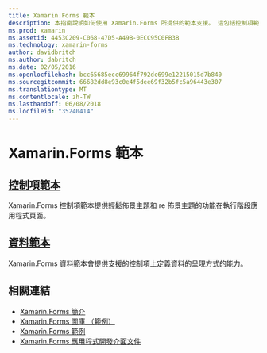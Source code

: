 ```yaml
---
title: Xamarin.Forms 範本
description: 本指南說明如何使用 Xamarin.Forms 所提供的範本支援。 這包括控制項範本，可用來輕鬆地重新佈景主題及網頁在執行階段，以及支援的控制項定義的資料呈現的資料範本。
ms.prod: xamarin
ms.assetid: 4453C209-C068-47D5-A49B-0ECC95C0FB3B
ms.technology: xamarin-forms
author: davidbritch
ms.author: dabritch
ms.date: 02/05/2016
ms.openlocfilehash: bcc65685ecc69964f792dc699e12215015d7b840
ms.sourcegitcommit: 66682dd8e93c0e4f5dee69f32b5fc5a96443e307
ms.translationtype: MT
ms.contentlocale: zh-TW
ms.lasthandoff: 06/08/2018
ms.locfileid: "35240414"
---
```

# <a name="xamarinforms-templates"></a>Xamarin.Forms 範本

## <a name="control-templatescontrol-templatesindexmd"></a>[控制項範本](control-templates/index.md)

Xamarin.Forms 控制項範本提供輕鬆佈景主題和 re 佈景主題的功能在執行階段應用程式頁面。

## <a name="data-templatesdata-templatesindexmd"></a>[資料範本](data-templates/index.md)

Xamarin.Forms 資料範本會提供支援的控制項上定義資料的呈現方式的能力。


## <a name="related-links"></a>相關連結

- [Xamarin.Forms 簡介](~/xamarin-forms/get-started/introduction-to-xamarin-forms.md)
- [Xamarin.Forms 圖庫 （範例）](https://developer.xamarin.com/samples/FormsGallery/)
- [Xamarin.Forms 範例](https://developer.xamarin.com/samples/tag/Xamarin.Forms/)
- [Xamarin.Forms 應用程式開發介面文件](https://developer.xamarin.com/api/namespace/Xamarin.Forms/)
